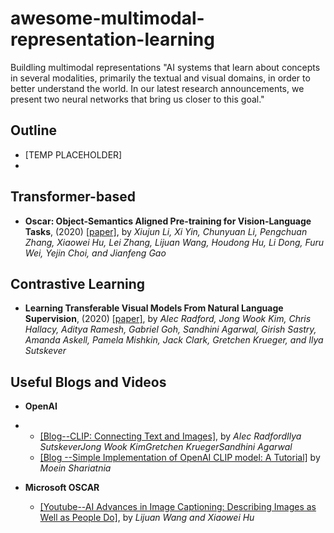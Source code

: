 # awesome-multimodal-representation-learning

Buildling multimodal representations "AI systems that learn about concepts in several modalities, primarily the textual and visual domains, in order to better understand the world. In our latest research announcements, we present two neural networks that bring us closer to this goal."

## Outline 
- [TEMP PLACEHOLDER]
- 
## Transformer-based
- **Oscar: Object-Semantics Aligned Pre-training for Vision-Language Tasks**, (2020) [[paper]](https://arxiv.org/pdf/2004.06165.pdf), by *Xiujun Li, Xi Yin, Chunyuan Li, Pengchuan Zhang, Xiaowei Hu, Lei Zhang, Lijuan Wang, Houdong Hu, Li Dong, Furu Wei, Yejin Choi, and Jianfeng Gao*


## Contrastive Learning
- **Learning Transferable Visual Models From Natural Language Supervision**, (2020) [[paper]](https://arxiv.org/pdf/2103.00020.pdf), by *Alec Radford, Jong Wook Kim, Chris Hallacy, Aditya Ramesh, Gabriel Goh, Sandhini Agarwal, Girish Sastry, Amanda Askell, Pamela Mishkin, Jack Clark, Gretchen Krueger, and Ilya Sutskever* 

## Useful Blogs and Videos
- **OpenAI** 
- 
  - [[Blog--CLIP: Connecting Text and Images]](https://openai.com/blog/clip/), by *Alec RadfordIlya SutskeverJong Wook KimGretchen KruegerSandhini Agarwal*
  - [[Blog --Simple Implementation of OpenAI CLIP model: A Tutorial]](https://towardsdatascience.com/simple-implementation-of-openai-clip-model-a-tutorial-ace6ff01d9f2) by *Moein Shariatnia*

- **Microsoft OSCAR** 
  - [[Youtube--AI Advances in Image Captioning: Describing Images as Well as People Do]](https://www.youtube.com/watch?v=QNesnXfyYq8), by *Lijuan Wang and Xiaowei Hu* 
